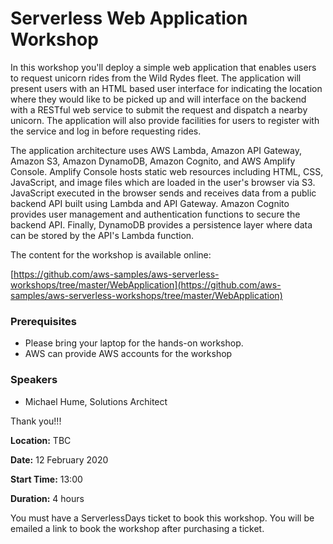 # Serverless Web Application Workshop

In this workshop you'll deploy a simple web application that enables users to request unicorn rides from the Wild Rydes fleet. The application will present users with an HTML based user interface for indicating the location where they would like to be picked up and will interface on the backend with a RESTful web service to submit the request and dispatch a nearby unicorn. The application will also provide facilities for users to register with the service and log in before requesting rides.

The application architecture uses AWS Lambda, Amazon API Gateway, Amazon S3, Amazon DynamoDB, Amazon Cognito, and AWS Amplify Console. Amplify Console hosts static web resources including HTML, CSS, JavaScript, and image files which are loaded in the user's browser via S3. JavaScript executed in the browser sends and receives data from a public backend API built using Lambda and API Gateway. Amazon Cognito provides user management and authentication functions to secure the backend API. Finally, DynamoDB provides a persistence layer where data can be stored by the API's Lambda function.

The content for the workshop is available online:

[https://github.com/aws-samples/aws-serverless-workshops/tree/master/WebApplication](https://github.com/aws-samples/aws-serverless-workshops/tree/master/WebApplication)

### Prerequisites

- Please bring your laptop for the hands-on workshop.
- AWS can provide AWS accounts for the workshop

### Speakers

- Michael Hume, Solutions Architect

Thank you!!!

**Location:** TBC

**Date:** 12 February 2020

**Start Time:** 13:00

**Duration:** 4 hours

You must have a ServerlessDays ticket to book this workshop. You will be emailed a link to book the workshop after purchasing a ticket.
